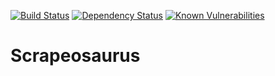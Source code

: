 [![Build Status](https://travis-ci.org/Alek-S/Scrapeosaurus.svg?branch=master)](https://travis-ci.org/Alek-S/Scrapeosaurus)
[![Dependency Status](https://gemnasium.com/badges/github.com/Alek-S/Scrapeosaurus.svg)](https://gemnasium.com/github.com/Alek-S/Scrapeosaurus)
[![Known Vulnerabilities](https://snyk.io/test/github/alek-s/scrapeosaurus/badge.svg)](https://snyk.io/test/github/alek-s/scrapeosaurus)

# Scrapeosaurus
